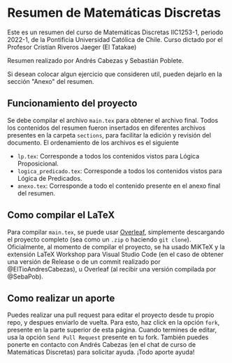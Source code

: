 # Resumen de Matemáticas Discretas
Este es un resumen del curso de Matemáticas Discretas IIC1253-1, periodo 2022-1, de la Pontificia Universidad Católica de Chile.
Curso dictado por el Profesor Cristían Riveros Jaeger (El Tatakae)

Resumen realizado por Andrés Cabezas y Sebastián Poblete.

Si desean colocar algun ejercicio que consideren util, pueden dejarlo en la sección "Anexo" del resumen.

## Funcionamiento del proyecto
Se debe compilar el archivo `main.tex` para obtener el archivo final. Todos los contenidos del resumen fueron insertados en diferentes archivos presentes en la carpeta `sections`, para facilitar la edición y revisión del documento.
El ordenamiento de los archivos es el siguiente
- `lp.tex`: Corresponde a todos los contenidos vistos para Lógica Proposicional.
- `logica_predicado.tex`: Corresponde a todos los contenidos vistos para Lógica de Predicados.
- `anexo.tex`: Corresponde a todo el contenido presente en el anexo final del resumen.

## Como compilar el LaTeX
Para compilar `main.tex`, se puede usar [Overleaf](https://www.overleaf.com), simplemente descargando el proyecto completo (sea como un `.zip` o haciendo `git clone`).
Oficialmente, al momento de compilar el proyecto, se ha usado MiKTeX y la extensión LaTeX Workshop para Visual Studio Code (en el caso de obtener una versión de Release o de un commit realizado por @ElTioAndresCabezas), u Overleaf (al recibir una versión compilada por @SebaPob).

## Como realizar un aporte
Puedes realizar una pull request para editar el proyecto desde tu propio repo, y despues enviarlo de vuelta. Para esto, haz click en la opción `fork`, presente en la parte superior de esta página. Cuando termines de editar, usa la opción `Send Pull Request` presente en tu fork.
También puedes ponerte en contacto con Andrés Cabezas (en el chat de curso de Matemáticas Discretas) para solicitar ayuda. ¡Todo aporte ayuda!

